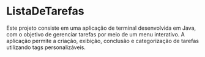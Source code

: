 # ListaDeTarefas
Este projeto consiste em uma aplicação de terminal desenvolvida em Java, com o objetivo de gerenciar tarefas por meio de um menu interativo. A aplicação permite a criação, exibição, conclusão e categorização de tarefas utilizando tags personalizáveis.

